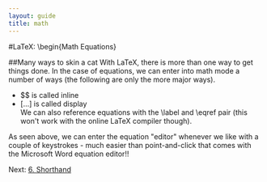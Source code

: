 ```yaml
---
layout: guide
title: math
---
```

#LaTeX: \begin{Math Equations}

##Many ways to skin a cat
With LaTeX, there is more than one way to get things done.  In the case of equations, we can enter into math mode a number of ways (the following are only the more major ways).
- $$ is called inline
- \[...\] is called display  
We can also reference equations with the \label and \eqref pair (this won't work with the online LaTeX compiler though).  

<script src="https://gist.github.com/1861854.js?file=latex2.tex"></script>

As seen above, we can enter the equation "editor" whenever we like with a couple of keystrokes - much easier than point-and-click that comes with the Microsoft Word equation editor!!

Next: [6. Shorthand](/latexPresentation/shorthand.html)